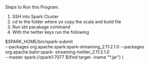 Steps to Run this Program.

1. SSH into Spark Cluster
2. cd to the folder where yo copy the scala and build file
3. Run sbt pacakage command
4. With the twitter keys run the following

$SPARK_HOME/bin/spark-submit \
--packages org.apache.spark:spark-streaming_2.11:2.1.0 --packages org.apache.bahir:spark-
streaming-twitter_2.11:2.1.0 \
--master spark://spark1:7077 $(find target -iname "*.jar") \
